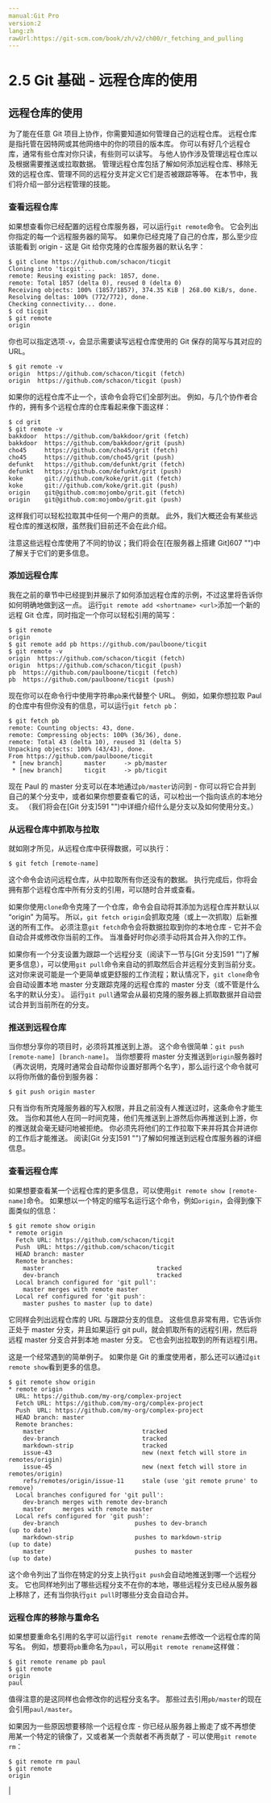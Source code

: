 ```yaml
---
manual:Git Pro
version:2
lang:zh
rawUrl:https://git-scm.com/book/zh/v2/ch00/r_fetching_and_pulling
---
```



# 2.5 Git 基础 - 远程仓库的使用

## 远程仓库的使用<a name="r_remote_repos"></a>


为了能在任意 Git 项目上协作，你需要知道如何管理自己的远程仓库。 远程仓库是指托管在因特网或其他网络中的你的项目的版本库。 你可以有好几个远程仓库，通常有些仓库对你只读，有些则可以读写。 与他人协作涉及管理远程仓库以及根据需要推送或拉取数据。 管理远程仓库包括了解如何添加远程仓库、移除无效的远程仓库、管理不同的远程分支并定义它们是否被跟踪等等。 在本节中，我们将介绍一部分远程管理的技能。



### 查看远程仓库<a name="_查看远程仓库"></a>


如果想查看你已经配置的远程仓库服务器，可以运行`git remote`命令。 它会列出你指定的每一个远程服务器的简写。 如果你已经克隆了自己的仓库，那么至少应该能看到 origin - 这是 Git 给你克隆的仓库服务器的默认名字：



```
$ git clone https://github.com/schacon/ticgit
Cloning into 'ticgit'...
remote: Reusing existing pack: 1857, done.
remote: Total 1857 (delta 0), reused 0 (delta 0)
Receiving objects: 100% (1857/1857), 374.35 KiB | 268.00 KiB/s, done.
Resolving deltas: 100% (772/772), done.
Checking connectivity... done.
$ cd ticgit
$ git remote
origin
```




你也可以指定选项`-v`，会显示需要读写远程仓库使用的 Git 保存的简写与其对应的 URL。



```
$ git remote -v
origin	https://github.com/schacon/ticgit (fetch)
origin	https://github.com/schacon/ticgit (push)
```




如果你的远程仓库不止一个，该命令会将它们全部列出。 例如，与几个协作者合作的，拥有多个远程仓库的仓库看起来像下面这样：



```
$ cd grit
$ git remote -v
bakkdoor  https://github.com/bakkdoor/grit (fetch)
bakkdoor  https://github.com/bakkdoor/grit (push)
cho45     https://github.com/cho45/grit (fetch)
cho45     https://github.com/cho45/grit (push)
defunkt   https://github.com/defunkt/grit (fetch)
defunkt   https://github.com/defunkt/grit (push)
koke      git://github.com/koke/grit.git (fetch)
koke      git://github.com/koke/grit.git (push)
origin    git@github.com:mojombo/grit.git (fetch)
origin    git@github.com:mojombo/grit.git (push)
```




这样我们可以轻松拉取其中任何一个用户的贡献。 此外，我们大概还会有某些远程仓库的推送权限，虽然我们目前还不会在此介绍。




注意这些远程仓库使用了不同的协议；我们将会在[在服务器上搭建 Git]607 "")中了解关于它们的更多信息。




### 添加远程仓库<a name="_添加远程仓库"></a>


我在之前的章节中已经提到并展示了如何添加远程仓库的示例，不过这里将告诉你如何明确地做到这一点。 运行`git remote add <shortname> <url>`添加一个新的远程 Git 仓库，同时指定一个你可以轻松引用的简写：



```
$ git remote
origin
$ git remote add pb https://github.com/paulboone/ticgit
$ git remote -v
origin	https://github.com/schacon/ticgit (fetch)
origin	https://github.com/schacon/ticgit (push)
pb	https://github.com/paulboone/ticgit (fetch)
pb	https://github.com/paulboone/ticgit (push)
```




现在你可以在命令行中使用字符串`pb`来代替整个 URL。 例如，如果你想拉取 Paul 的仓库中有但你没有的信息，可以运行`git fetch pb`：



```
$ git fetch pb
remote: Counting objects: 43, done.
remote: Compressing objects: 100% (36/36), done.
remote: Total 43 (delta 10), reused 31 (delta 5)
Unpacking objects: 100% (43/43), done.
From https://github.com/paulboone/ticgit
 * [new branch]      master     -> pb/master
 * [new branch]      ticgit     -> pb/ticgit
```




现在 Paul 的 master 分支可以在本地通过`pb/master`访问到 - 你可以将它合并到自己的某个分支中，或者如果你想要查看它的话，可以检出一个指向该点的本地分支。 （我们将会在[Git 分支]591 "")中详细介绍什么是分支以及如何使用分支。）




### 从远程仓库中抓取与拉取<a name="r_fetching_and_pulling"></a>


就如刚才所见，从远程仓库中获得数据，可以执行：



```
$ git fetch [remote-name]
```




这个命令会访问远程仓库，从中拉取所有你还没有的数据。 执行完成后，你将会拥有那个远程仓库中所有分支的引用，可以随时合并或查看。




如果你使用`clone`命令克隆了一个仓库，命令会自动将其添加为远程仓库并默认以 “origin” 为简写。 所以，`git fetch origin`会抓取克隆（或上一次抓取）后新推送的所有工作。 必须注意`git fetch`命令会将数据拉取到你的本地仓库 - 它并不会自动合并或修改你当前的工作。 当准备好时你必须手动将其合并入你的工作。




如果你有一个分支设置为跟踪一个远程分支（阅读下一节与[Git 分支]591 "")了解更多信息），可以使用`git pull`命令来自动的抓取然后合并远程分支到当前分支。 这对你来说可能是一个更简单或更舒服的工作流程；默认情况下，`git clone`命令会自动设置本地 master 分支跟踪克隆的远程仓库的 master 分支（或不管是什么名字的默认分支）。 运行`git pull`通常会从最初克隆的服务器上抓取数据并自动尝试合并到当前所在的分支。




### 推送到远程仓库<a name="r_pushing_remotes"></a>


当你想分享你的项目时，必须将其推送到上游。 这个命令很简单：`git push [remote-name] [branch-name]`。 当你想要将 master 分支推送到`origin`服务器时（再次说明，克隆时通常会自动帮你设置好那两个名字），那么运行这个命令就可以将你所做的备份到服务器：



```
$ git push origin master
```




只有当你有所克隆服务器的写入权限，并且之前没有人推送过时，这条命令才能生效。 当你和其他人在同一时间克隆，他们先推送到上游然后你再推送到上游，你的推送就会毫无疑问地被拒绝。 你必须先将他们的工作拉取下来并将其合并进你的工作后才能推送。 阅读[Git 分支]591 "")了解如何推送到远程仓库服务器的详细信息。




### 查看远程仓库<a name="r_inspecting_remote"></a>


如果想要查看某一个远程仓库的更多信息，可以使用`git remote show [remote-name]`命令。 如果想以一个特定的缩写名运行这个命令，例如`origin`，会得到像下面类似的信息：



```
$ git remote show origin
* remote origin
  Fetch URL: https://github.com/schacon/ticgit
  Push  URL: https://github.com/schacon/ticgit
  HEAD branch: master
  Remote branches:
    master                               tracked
    dev-branch                           tracked
  Local branch configured for 'git pull':
    master merges with remote master
  Local ref configured for 'git push':
    master pushes to master (up to date)
```




它同样会列出远程仓库的 URL 与跟踪分支的信息。 这些信息非常有用，它告诉你正处于 master 分支，并且如果运行 git pull，就会抓取所有的远程引用，然后将远程 master 分支合并到本地 master 分支。 它也会列出拉取到的所有远程引用。




这是一个经常遇到的简单例子。 如果你是 Git 的重度使用者，那么还可以通过`git remote show`看到更多的信息。



```
$ git remote show origin
* remote origin
  URL: https://github.com/my-org/complex-project
  Fetch URL: https://github.com/my-org/complex-project
  Push  URL: https://github.com/my-org/complex-project
  HEAD branch: master
  Remote branches:
    master                           tracked
    dev-branch                       tracked
    markdown-strip                   tracked
    issue-43                         new (next fetch will store in remotes/origin)
    issue-45                         new (next fetch will store in remotes/origin)
    refs/remotes/origin/issue-11     stale (use 'git remote prune' to remove)
  Local branches configured for 'git pull':
    dev-branch merges with remote dev-branch
    master     merges with remote master
  Local refs configured for 'git push':
    dev-branch                     pushes to dev-branch                     (up to date)
    markdown-strip                 pushes to markdown-strip                 (up to date)
    master                         pushes to master                         (up to date)
```




这个命令列出了当你在特定的分支上执行`git push`会自动地推送到哪一个远程分支。 它也同样地列出了哪些远程分支不在你的本地，哪些远程分支已经从服务器上移除了，还有当你执行`git pull`时哪些分支会自动合并。




### 远程仓库的移除与重命名<a name="_远程仓库的移除与重命名"></a>


如果想要重命名引用的名字可以运行`git remote rename`去修改一个远程仓库的简写名。 例如，想要将`pb`重命名为`paul`，可以用`git remote rename`这样做：



```
$ git remote rename pb paul
$ git remote
origin
paul
```




值得注意的是这同样也会修改你的远程分支名字。 那些过去引用`pb/master`的现在会引用`paul/master`。




如果因为一些原因想要移除一个远程仓库 - 你已经从服务器上搬走了或不再想使用某一个特定的镜像了，又或者某一个贡献者不再贡献了 - 可以使用`git remote rm`：



```
$ git remote rm paul
$ git remote
origin
```



|


